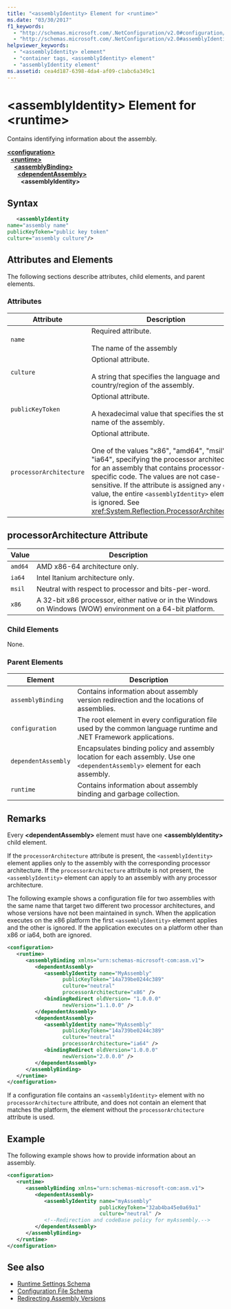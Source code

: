 ```yaml
---
title: "<assemblyIdentity> Element for <runtime>"
ms.date: "03/30/2017"
f1_keywords: 
  - "http://schemas.microsoft.com/.NetConfiguration/v2.0#configuration/runtime/assemblyBinding/dependentAssembly/assemblyIdentity"
  - "http://schemas.microsoft.com/.NetConfiguration/v2.0#assemblyIdentity"
helpviewer_keywords: 
  - "<assemblyIdentity> element"
  - "container tags, <assemblyIdentity> element"
  - "assemblyIdentity element"
ms.assetid: cea4d187-6398-4da4-af09-c1abc6a349c1
---
```

# \<assemblyIdentity> Element for \<runtime>
Contains identifying information about the assembly.  
  
[**\<configuration>**](../configuration-element.md)\
&nbsp;&nbsp;[**\<runtime>**](runtime-element.md)\
&nbsp;&nbsp;&nbsp;&nbsp;[**\<assemblyBinding>**](assemblybinding-element-for-runtime.md)\
&nbsp;&nbsp;&nbsp;&nbsp;&nbsp;&nbsp;[**\<dependentAssembly>**](dependentassembly-element.md)\
&nbsp;&nbsp;&nbsp;&nbsp;&nbsp;&nbsp;&nbsp;&nbsp;**\<assemblyIdentity>**  
  
## Syntax  
  
```xml  
   <assemblyIdentity
name="assembly name"  
publicKeyToken="public key token"  
culture="assembly culture"/>  
```  
  
## Attributes and Elements  
 The following sections describe attributes, child elements, and parent elements.  
  
### Attributes  
  
|Attribute|Description|  
|---------------|-----------------|  
|`name`|Required attribute.<br /><br /> The name of the assembly|  
|`culture`|Optional attribute.<br /><br /> A string that specifies the language and country/region of the assembly.|  
|`publicKeyToken`|Optional attribute.<br /><br /> A hexadecimal value that specifies the strong name of the assembly.|  
|`processorArchitecture`|Optional attribute.<br /><br /> One of the values "x86", "amd64", "msil", or "ia64", specifying the processor architecture for an assembly that contains processor-specific code. The values are not case-sensitive. If the attribute is assigned any other value, the entire `<assemblyIdentity>` element is ignored. See <xref:System.Reflection.ProcessorArchitecture>.|  
  
## processorArchitecture Attribute  
  
|Value|Description|  
|-----------|-----------------|  
|`amd64`|AMD x86-64 architecture only.|  
|`ia64`|Intel Itanium architecture only.|  
|`msil`|Neutral with respect to processor and bits-per-word.|  
|`x86`|A 32-bit x86 processor, either native or in the Windows on Windows (WOW) environment on a 64-bit platform.|  
  
### Child Elements  
 None.  
  
### Parent Elements  
  
|Element|Description|  
|-------------|-----------------|  
|`assemblyBinding`|Contains information about assembly version redirection and the locations of assemblies.|  
|`configuration`|The root element in every configuration file used by the common language runtime and .NET Framework applications.|  
|`dependentAssembly`|Encapsulates binding policy and assembly location for each assembly. Use one `<dependentAssembly>` element for each assembly.|  
|`runtime`|Contains information about assembly binding and garbage collection.|  
  
## Remarks  
 Every **\<dependentAssembly>** element must have one **\<assemblyIdentity>** child element.  
  
 If the `processorArchitecture` attribute is present, the `<assemblyIdentity>` element applies only to the assembly with the corresponding processor architecture. If the `processorArchitecture` attribute is not present, the `<assemblyIdentity>` element can apply to an assembly with any processor architecture.  
  
 The following example shows a configuration file for two assemblies with the same name that target two different two processor architectures, and whose versions have not been maintained in synch. When the application executes on the x86 platform the first `<assemblyIdentity>` element applies and the other is ignored. If the application executes on a platform other than x86 or ia64, both are ignored.  
  
```xml  
<configuration>  
   <runtime>  
      <assemblyBinding xmlns="urn:schemas-microsoft-com:asm.v1">  
         <dependentAssembly>  
            <assemblyIdentity name="MyAssembly"  
                  publicKeyToken="14a739be0244c389"  
                  culture="neutral"  
                  processorArchitecture="x86" />  
            <bindingRedirect oldVersion= "1.0.0.0"
                  newVersion="1.1.0.0" />  
         </dependentAssembly>  
         <dependentAssembly>  
            <assemblyIdentity name="MyAssembly"  
                  publicKeyToken="14a739be0244c389"  
                  culture="neutral"
                  processorArchitecture="ia64" />  
            <bindingRedirect oldVersion="1.0.0.0"
                  newVersion="2.0.0.0" />  
         </dependentAssembly>  
      </assemblyBinding>  
   </runtime>  
</configuration>  
```  
  
 If a configuration file contains an `<assemblyIdentity>` element with no `processorArchitecture` attribute, and does not contain an element that matches the platform, the element without the `processorArchitecture` attribute is used.  
  
## Example  
 The following example shows how to provide information about an assembly.  
  
```xml  
<configuration>  
   <runtime>  
      <assemblyBinding xmlns="urn:schemas-microsoft-com:asm.v1">  
         <dependentAssembly>  
            <assemblyIdentity name="myAssembly"  
                              publicKeyToken="32ab4ba45e0a69a1"  
                              culture="neutral" />  
            <!--Redirection and codeBase policy for myAssembly.-->  
         </dependentAssembly>  
      </assemblyBinding>  
   </runtime>  
</configuration>  
```  
  
## See also

- [Runtime Settings Schema](index.md)
- [Configuration File Schema](../index.md)
- [Redirecting Assembly Versions](../../redirect-assembly-versions.md)
